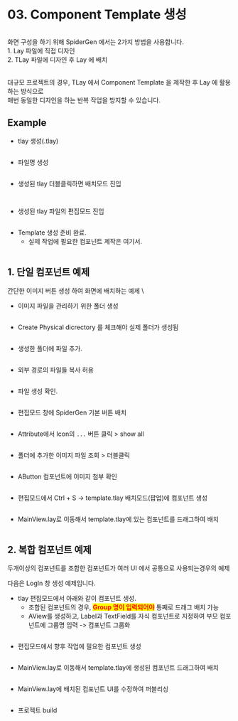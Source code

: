 # 03. Component Template 생성

<figure><img src="../.gitbook/assets/image (173).png" alt=""><figcaption></figcaption></figure>

화면 구성을 하기 위해 SpiderGen 에서는 2가지 방법을 사용합니다.\
1\.  Lay 파일에 직접 디자인\
2\. TLay 파일에 디자인 후 Lay 에 배치\
​

대규모 프로젝트의 경우, TLay 에서 Component Template 을 제작한 후 Lay 에 활용하는 방식으로\
매번 동일한 디자인을 하는 반복 작업을 방지할 수 있습니다.

## Example

* &#x20;tlay 생성(.tlay)

<div align="left"><figure><img src="../.gitbook/assets/image (155).png" alt=""><figcaption></figcaption></figure></div>



* 파일명 생성

<div align="left"><figure><img src="../.gitbook/assets/image (156).png" alt=""><figcaption></figcaption></figure></div>



* 생성된 tlay 더블클릭하면 배치모드 진입

<div align="left"><figure><img src="../.gitbook/assets/image (1) (1) (1) (1) (1) (1) (1) (1) (1) (1) (1) (1) (1) (1) (1) (1) (1) (1) (1) (1) (1) (1).png" alt=""><figcaption></figcaption></figure> <figure><img src="../.gitbook/assets/화면 녹화 중 2025-07-22 100134.gif" alt=""><figcaption></figcaption></figure></div>



* 생성된 tlay 파일의 편집모드 진입

<div align="left"><figure><img src="../.gitbook/assets/image (158).png" alt=""><figcaption></figcaption></figure></div>



* Template 생성 준비 완료.
  * 실제 작업에 필요한 컴포넌트 제작은 여기서.

<figure><img src="../.gitbook/assets/image (171).png" alt=""><figcaption></figcaption></figure>



## 1. 단일 컴포넌트 예제

간단한 이미지 버튼 생성 하여 화면에 배치하는 예제\


* 이미지 파일을 관리하기 위한 폴더 생성

<div align="left"><figure><img src="../.gitbook/assets/image (159).png" alt=""><figcaption></figcaption></figure></div>



* Create Physical dicrectory 를 체크해야 실제 폴더가 생성됨

<div align="left"><figure><img src="../.gitbook/assets/image (160).png" alt=""><figcaption></figcaption></figure></div>



* 생성한 폴더에 파일 추가.

<div align="left"><figure><img src="../.gitbook/assets/image (161).png" alt=""><figcaption></figcaption></figure></div>



* 외부 경로의 파일들 복사 허용

<div align="left"><figure><img src="../.gitbook/assets/image (172).png" alt=""><figcaption></figcaption></figure></div>



* 파일 생성 확인.

<div align="left"><figure><img src="../.gitbook/assets/image (162).png" alt=""><figcaption></figcaption></figure></div>



* 편집모드 창에 SpiderGen 기본 버튼 배치

<figure><img src="../.gitbook/assets/image (163).png" alt=""><figcaption></figcaption></figure>



* Attribute에서 Icon의 `...` 버튼 클릭 > show all

<div align="left"><figure><img src="../.gitbook/assets/image (165).png" alt=""><figcaption></figcaption></figure></div>



* 폴더에 추가한 이미지 파일 조회 > 더블클릭

<div align="left"><figure><img src="../.gitbook/assets/image (164).png" alt=""><figcaption></figcaption></figure></div>



* AButton 컴포넌트에 이미지 첨부 확인&#x20;

<div align="left"><figure><img src="../.gitbook/assets/image (166).png" alt=""><figcaption></figcaption></figure></div>



* 편집모드에서 Ctrl + S -> template.tlay  배치모드(팝업)에 컴포넌트 생성

<figure><img src="../.gitbook/assets/image (170).png" alt=""><figcaption></figcaption></figure>



* MainView.lay로 이동해서 template.tlay에 있는 컴포넌트를 드래그하여 배치

<div align="left"><figure><img src="../.gitbook/assets/화면 녹화 중 2025-07-21 133002.gif" alt=""><figcaption></figcaption></figure></div>



## 2. 복합 컴포넌트 예제

두개이상의 컴포넌트를 조합한 컴포넌트가 여러 UI 에서 공통으로 사용되는경우의 예제

다음은  LogIn 창 생성 예제입니다.



* tlay 편집모드에서 아래와 같이 컴포넌트 생성.
  * 조합된 컴포넌트의 경우, <mark style="color:red;">**Group 명이 입력되어야**</mark> 통째로 드래그 배치 가능
  * AView를 생성하고, Label과 TextField를 자식 컴포넌트로 지정하여 부모 컴포넌트에 그룹명 입력 -> 컴포넌트 그룹화

<figure><img src="../.gitbook/assets/image (183).png" alt=""><figcaption></figcaption></figure>



* 편집모드에서 향후 작업에 필요한 컴포넌트 생성

<figure><img src="../.gitbook/assets/image (175).png" alt=""><figcaption></figcaption></figure>



* MainView.lay로 이동해서 template.tlay에 생성된 컴포넌트 드래그하여 배치

<figure><img src="../.gitbook/assets/image (177).png" alt=""><figcaption></figcaption></figure>



* MainView.lay에 배치된 컴포넌트  UI를 수정하여 퍼블리싱

<figure><img src="../.gitbook/assets/image (181).png" alt=""><figcaption></figcaption></figure>



* 프로젝트 build

<figure><img src="../.gitbook/assets/image (1) (1) (1) (1) (1) (1) (1) (1) (1) (1) (1) (1) (1) (1) (1) (1) (1) (1) (1) (1) (1) (1) (1) (1).png" alt=""><figcaption></figcaption></figure>
